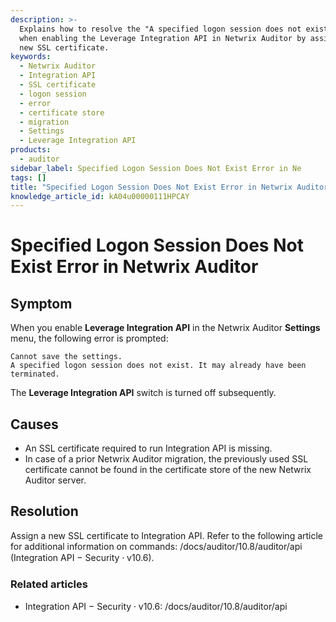 ```yaml
---
description: >-
  Explains how to resolve the "A specified logon session does not exist" error
  when enabling the Leverage Integration API in Netwrix Auditor by assigning a
  new SSL certificate.
keywords:
  - Netwrix Auditor
  - Integration API
  - SSL certificate
  - logon session
  - error
  - certificate store
  - migration
  - Settings
  - Leverage Integration API
products:
  - auditor
sidebar_label: Specified Logon Session Does Not Exist Error in Ne
tags: []
title: "Specified Logon Session Does Not Exist Error in Netwrix Auditor"
knowledge_article_id: kA04u00000111HPCAY
---
```


# Specified Logon Session Does Not Exist Error in Netwrix Auditor

## Symptom

When you enable **Leverage Integration API** in the Netwrix Auditor **Settings** menu, the following error is prompted:

```text
Cannot save the settings.
A specified logon session does not exist. It may already have been terminated.
```

The **Leverage Integration API** switch is turned off subsequently.

## Causes

- An SSL certificate required to run Integration API is missing.
- In case of a prior Netwrix Auditor migration, the previously used SSL certificate cannot be found in the certificate store of the new Netwrix Auditor server.

## Resolution

Assign a new SSL certificate to Integration API. Refer to the following article for additional information on commands: /docs/auditor/10.8/auditor/api (Integration API − Security ⸱ v10.6).

### Related articles

- Integration API − Security ⸱ v10.6: /docs/auditor/10.8/auditor/api
